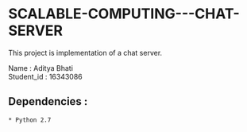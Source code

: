 # SCALABLE-COMPUTING---CHAT-SERVER
This project is implementation of a chat server.

Name : Aditya Bhati<br>
Student_id : 16343086

## Dependencies : 
```
* Python 2.7
```
